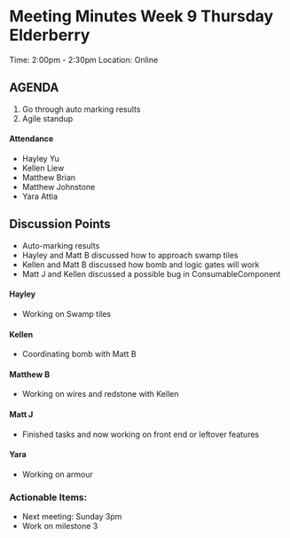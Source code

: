 # Meeting Minutes Week 9 Thursday Elderberry
Time: 2:00pm - 2:30pm
Location: Online

## AGENDA
  1. Go through auto marking results
  2. Agile standup

#### Attendance
* Hayley Yu
* Kellen Liew
* Matthew Brian
* Matthew Johnstone
* Yara Attia

## Discussion Points
* Auto-marking results
* Hayley and Matt B discussed how to approach swamp tiles
* Kellen and Matt B discussed how bomb and logic gates will work
* Matt J and Kellen discussed a possible bug in ConsumableComponent

#### Hayley
* Working on Swamp tiles

#### Kellen
* Coordinating bomb with Matt B

#### Matthew B
* Working on wires and redstone with Kellen

#### Matt J
* Finished tasks and now working on front end or leftover features

#### Yara
* Working on armour

### Actionable Items: 
* Next meeting: Sunday 3pm
* Work on milestone 3
